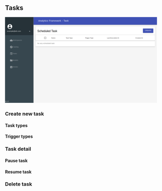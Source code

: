 ## Tasks

![](../_static/images/tasks/default.png)

### Create new task

#### Task types

#### Trigger types

### Task detail

#### Pause task

#### Resume task

### Delete task